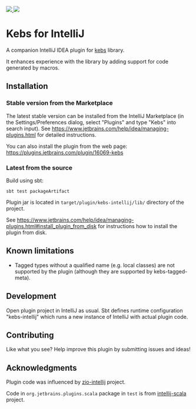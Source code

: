 <a href="https://github.com/theiterators/kebs-intellij/actions">
  <img src="https://github.com/theiterators/kebs-intellij/workflows/Continuous%20Integration/badge.svg"/>
</a>
<a href="https://plugins.jetbrains.com/plugin/16069-kebs">
  <img src="https://img.shields.io/jetbrains/plugin/v/pl.iterators.kebs-intellij"/>
</a>

# Kebs for IntelliJ

A companion IntelliJ IDEA plugin for [kebs](https://github.com/theiterators/kebs) library.

It enhances experience with the library by adding support for code generated by macros.

## Installation

### Stable version from the Marketplace

The latest stable version can be installed from the IntelliJ Marketplace (in the Settings/Preferences dialog, select "Plugins" and type "Kebs" into search input). See https://www.jetbrains.com/help/idea/managing-plugins.html for detailed instructions.

You can also install the plugin from the web page: https://plugins.jetbrains.com/plugin/16069-kebs

### Latest from the source

Build using sbt:
```
sbt test packageArtifact
```
Plugin jar is located in `target/plugin/kebs-intellij/lib/` directory of the project.

See https://www.jetbrains.com/help/idea/managing-plugins.html#install_plugin_from_disk for instructions how to install the plugin from disk.

## Known limitations

* Tagged types without a qualified name (e.g. local classes) are not supported by the plugin (although they are supported by kebs-tagged-meta).

## Development

Open plugin project in IntelliJ as usual. Sbt defines runtime configuration "kebs-intellij" which runs a new instance of IntelliJ with actual plugin code.

## Contributing

Like what you see? Help improve this plugin by submitting issues and ideas!

## Acknowledgments

Plugin code was influenced by [zio-intellij](https://github.com/zio/zio-intellij) project.

Code in `org.jetbrains.plugins.scala` package in `test` is from [intellij-scala](https://github.com/JetBrains/intellij-scala) project.
